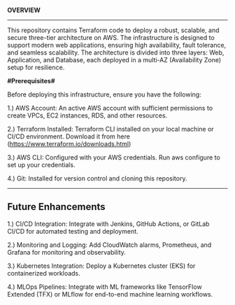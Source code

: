 **OVERVIEW**

------------------------------------------------------------------------
This repository contains Terraform code to deploy a robust, scalable, and secure three-tier architecture on AWS. The infrastructure is designed to support modern web applications, ensuring high availability, fault tolerance, and seamless scalability. The architecture is divided into three layers: Web, Application, and Database, each deployed in a multi-AZ (Availability Zone) setup for resilience.



**#Prerequisites#**


Before deploying this infrastructure, ensure you have the following:

1.) AWS Account: An active AWS account with sufficient permissions to create VPCs, EC2 instances, RDS, and other resources.

2.) Terraform Installed: Terraform CLI installed on your local machine or CI/CD environment. Download it from here (https://www.terraform.io/downloads.html)

3.) AWS CLI: Configured with your AWS credentials. Run aws configure to set up your credentials.

4.) Git: Installed for version control and cloning this repository.







----------------------------
Future Enhancements
---------------------------


1.) CI/CD Integration: Integrate with Jenkins, GitHub Actions, or GitLab CI/CD for automated testing and deployment.

2.) Monitoring and Logging: Add CloudWatch alarms, Prometheus, and Grafana for monitoring and observability.

3.) Kubernetes Integration: Deploy a Kubernetes cluster (EKS) for containerized workloads.

4.) MLOps Pipelines: Integrate with ML frameworks like TensorFlow Extended (TFX) or MLflow for end-to-end machine learning workflows.
